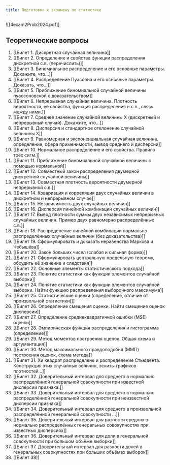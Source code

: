 ```yaml
---
title: Подготовка к экзамену по статистике
---
```


![[4exam2Prob2024.pdf]]

## Теоретические вопросы

1) [[Билет 1. Дискретная случайная величина]]
2) [[Билет 2. Определение и свойства функции распределения дискретной с.в. (перечислить)]]
3) [[Билет 3. Биномиальное распределение и его основные параметры. Докажите, что...]]
4) [[Билет 4. Распределение Пуассона и его основные параметры. Доказать, что...]]
5) [[Билет 5. Приближение биномиальной случайной величины пуассоновской с доказательством]]
6) [[Билет 6. Непрерывная случайная величина. Плотность вероятности, её свойства, функция распределения н.с.в., связь между ними.]]
7) [[Билет 7. Среднее значение случайной величины Х (дискретный и непрерывный случай). Докажите, что...]]
8) [[Билет 8. Дисперсия и стандартное отклонение случайной величины X]]
9) [[Билет 9. Равномерная и экспоненциальная случайная величина. определение, сфера применимости, вывод среднего и дисперсии]]
10) [[Билет 10. Нормальное распределение и его свойства. Правило трёх сигм.]]
11) [[Билет 11. Приближение биномиальной случайной величины с помощью нормальной]]
12) [[Билет 12. Совместный закон распределения двумерной дискретной случайной величины]]
13) [[Билет 13. Совместная плотность вероятности двумерной непрерывной с.в.]]
14) [[Билет 14. Ковариация и корреляция двух случайных величин в дискретном и непрерывном случае]]
15) [[Билет 15.  Независимость двух случайных величин]]
16) [[Билет 16. Дисперсия линейной комбинации случайных величин]]
17) [[Билет 17. Вывод плотности суммы двух независимых непрерывных случайных величин. Пример двух равномерно распределённых с.в.]]
18) [[Билет 18. Распределение линейной комбинации нормально распределённых случайных величин (без доказательства)]]
19) [[Билет 19. Сформулировать и доказать неравенства Маркова и Чебышёва]]
20) [[Билет 20. Закон больших чисел (слабая и сильная форма)]]
21) [[Билет 21. Сформулировать центральную предельную теорему, обсудить её значение и следствия]]
22) [[Билет 22. Основные элементы статистического подхода]]
23) [[Билет 23.  Понятие статистики как функции элементов случайной выборки]]
24) [[Билет 24. Понятие статистики как функции элементов случайной выборки. Найти функцию распределения выборочного максимума]]
25) [[Билет 25. Статистические оценки (определение, отличие от произвольной статистики)]]
26) [[Билет 26. Определение смещения оценки. Найти смещение оценок дисперсии]]
27) [[Билет 27. Определение среднеквадратичной ошибки (MSE) оценки]]
28) [[Билет 28. Эмпирическая функция распределения и гистограмма (определение)]]
29) [[Билет 29.  Метод моментов построения оценок. Общая схема и аргументация]]
30) [[Билет 30. Метод максимального правдоподобия (ММП) построения оценок, схема метода]]
31) [[Билет 31. Хи квадрат распределене и распределение Стьюдента. Конструкция этих случайных величин, эскизы графиков плотностей...]]
32) [[Билет 32. Доверительный интервал для среднего в нормально распределённой генеральной совокупности при известной дисперсии признака.]]
33) [[Билет 33. Доверительный интервал для среднего в нормально распределённой генеральной совокупности при неизвестной дисперсии признака]]
34) [[Билет 34. Доверительный интервал для среднего в произвольной распределённой генеральной совокупности ...]]
35) [[Билет 35. Доверительный интервал для разности средних в нормально распределённых генеральных совокупностях при известных дисперсиях]]
36) [[Билет 36. Доверительный интервал для доли в генеральной совокупности при большом объёме выборки]]
37) [[Билет 37. Доверительный интервал для разности долей в генеральных совокупностях при больших объёмах выборок]]
38) [[Билет 38]]
